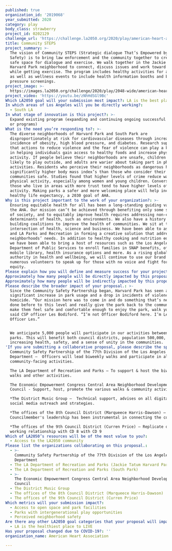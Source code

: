 ```yaml
---
published: true
organization_id: '2019068'
year_submitted: 2020
category: play
body_class: strawberry
project_id: 0202129
challenge_url: 'https://challenge.la2050.org/2020/play/american-heart-association/'
title: Community STEPS
project_summary: >-
  The vision of Community STEPS (Strategic dialogue That’s Empowered by Public
  Safety) is to bring law enforcement and the community together to create a
  safe space for dialogue and exercise. We walk together in the Jackie Tatum
  Harvard Park neighborhood to connect, discuss issues and work toward solutions
  while getting exercise. The program includes healthy activities for all ages
  as well as wellness events to include health information booths and blood
  pressure screenings.
project_image: >-
  https://images.la2050.org/challenge/2020/play/2048-wide/american-heart-association.jpg
project_video: 'https://youtu.be/zNhHdSGl9Bc'
Which LA2050 goal will your submission most impact?: LA is the best place to PLAY
In which areas of Los Angeles will you be directly working?:
  - South LA
In what stage of innovation is this project?: >-
  Expand existing program (expanding and continuing ongoing successful projects
  or programs)
What is the need you’re responding to?: >-
  The diverse neighborhoods of Harvard Park and South Park are
  disproportionately at risk for cardiovascular diseases through increased
  incidence of obesity, high blood pressure, and diabetes. Research supports
  that actions to reduce violence and the fear of violence can play a key role
  in helping individuals gain access to healthy foods and increase physical
  activity. If people believe their neighborhoods are unsafe, children are less
  likely to play outside, and adults are warier about taking part in physical
  activities. Residents who perceive their neighborhoods as dangerous have
  significantly higher body mass index’s than those who consider their
  communities safe. Studies found that higher levels of crime reduce walking or
  physical activity, especially among women and young children. Conversely,
  those who live in areas with more trust tend to have higher levels of
  activity. Making parks a safer and more welcoming place will help increase
  healthy life expectancy, a 2030 goal of AHA.
Why is this project important to the work of your organization?: >-
  Ensuring equitable health for all has been a long-standing guiding value for
  the AHA. Our mission can’t be achieved through benefiting only some segments
  of society, and to equitably improve health requires addressing non-clinical
  determinants of health, such as environments. We also have a history of
  building coalitions to improve the health of communities. We sit at the
  intersection of health, science and business. We have been able to assist LAPD
  and LA Parks and Recreation in forming a creative solution that addresses
  neighborhoods’ needs. In addition to healthy cooking and nutrition education,
  we have been able to bring a host of resources such as the Los Angeles
  Department of Public Services to enroll families in SNAP benefits, offer a
  mobile library, health insurance options and more. As a rising global
  authority in health and wellbeing, we will continue to use our brand and
  numerous volunteers to speak up for those with no voice and fight for health
  equity.
Please explain how you will define and measure success for your project.: "Our goal is to foster ongoing dialogue with additional community stakeholders to inspire and support neighborhood innovation and ownership. There is a strong desire in Harvard Park, as well as in adjacent neighborhoods, to bring the community together. The Community Safety Partnership launched there just over three years ago and continues to see improvements in safety where residents can live out their full potential. \n\nBy continuing our partnership with the Community Safety Partnership in Harvard Park, we will define success by:\n*\tEnsuring community members feel safer to walk in their community. A goal of the 77th Division of the LAPD is to reduce crime by 15%.\n*\tIncreasing the amount of time per day and week that participants are physically active. We’ll distribute fitness trackers and leverage existing AHA programs that allow for tracking mobility.\n*\tA reduction in blood pressure and other health metrics.\n*\tAllowing law enforcement officers to better to get to know and understand the communities in which they serve. Another goal of the 77th Division is to strengthen the community-police partnership and build morale through leadership.\n\nThese measures will be comprehensive of both Harvard Park which is entering its third program year, and the expansion into South Park."
Approximately how many people will be directly impacted by this proposal?: '5000'
Approximately how many people will be indirectly impacted by this proposal?: '500000'
Please describe the broader impact of your proposal.: >-
  Since the Community Safety Partnership began, Harvard Park has seen a
  significant increase in park usage and a drop in incidents of violence and
  homicide. “Our mission here was to come in and do something that’s never been
  done before to this level and really give the park back to the community and
  make them feel safe and comfortable enough to enjoy the park, walk your dog,”
  said CSP officer Les Bodiford. “I’m not Officer Bodiford here. I’m Les,
  Officer Les.”


  We anticipate 5,000 people will participate in our activities between the two
  parks. This will benefit both council districts, population 500,000, by
  increasing health, safety, and a sense of unity in the communities.
'If you are submitting a collaborative proposal, please describe the specific role of partner organizations in the project.': >-
  Community Safety Partnership of the 77th Division of the Los Angeles Police
  Department –  Officers will lead biweekly walks and participate in all
  community-facing activities.

  The LA Department of Recreation and Parks – To support & host the biweekly
  walks and other activities.

  The Economic Empowerment Congress Central Area Neighborhood Development
  Council - Support, host, promote the various walks & community activities. 

  *The District Music Group –  Technical support, advises on all digital and
  social media outreach and strategies.

  *The offices of the 8th Council District (Marqueece Harris-Dawson) –
  Councilmember's leadership has been instrumental in connecting the community. 

  *The offices of the 9th Council District (Curren Price) – Replicate our
  working relationship with CD 8 with CD 9
Which of LA2050’s resources will be of the most value to you?:
  - Access to the LA2050 community
Please list the organizations collaborating on this proposal.:
  - >-
    Community Safety Partnership of the 77th Division of the Los Angeles Police
    Department
  - The LA Department of Recreation and Parks (Jackie Tatum Harvard Park)
  - The LA Department of Recreation and Parks (South Park)
  - >-
    The Economic Empowerment Congress Central Area Neighborhood Development
    Council
  - The District Music Group
  - The offices of the 8th Council District (Marqueece Harris-Dawson)
  - The offices of the 9th Council District (Curren Price)
Which metrics will your submission impact?:
  - Access to open space and park facilities
  - Parks with intergenerational play opportunities
  - Perceived neighborhood safety
Are there any other LA2050 goal categories that your proposal will impact?:
  - LA is the healthiest place to LIVE
Has your proposal changed due to COVID-19?: ''
organization_name: American Heart Association

---
```

